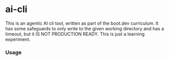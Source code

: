 # ai-cli

This is an agentic AI cli tool, written as part of the boot.dev curriculum.  It has some safeguards to only write to the given working directory and has a timeout, but it IS NOT PRODUCTION READY.  This is just a learning experiment.

### Usage
